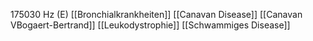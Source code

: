 175030 Hz (E)
[[Bronchialkrankheiten]]
[[Canavan Disease]]
[[Canavan VBogaert-Bertrand]]
[[Leukodystrophie]]
[[Schwammiges Disease]]